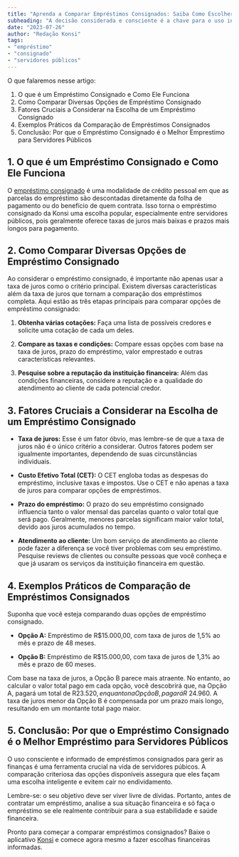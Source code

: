 ```yaml
---
title: "Aprenda a Comparar Empréstimos Consignados: Saiba Como Escolher a Melhor Opção"
subheading: "A decisão considerada e consciente é a chave para o uso inteligente de empréstimos consignados"
date: "2023-07-26"
author: "Redação Konsi"
tags:
- "empréstimo"
- "consignado"
- "servidores públicos"
---
```


O que falaremos nesse artigo:

1. O que é um Empréstimo Consignado e Como Ele Funciona
2. Como Comparar Diversas Opções de Empréstimo Consignado
3. Fatores Cruciais a Considerar na Escolha de um Empréstimo Consignado
4. Exemplos Práticos da Comparação de Empréstimos Consignados
5. Conclusão: Por que o Empréstimo Consignado é o Melhor Emprestimo para Servidores Públicos

## 1. O que é um Empréstimo Consignado e Como Ele Funciona

O [empréstimo consignado](https://konsi.com.br/postagens/o-guia-definitivo-sobre-credito-consignado-para-servidor-publico-novato) é uma modalidade de crédito pessoal em que as parcelas do empréstimo são descontadas diretamente da folha de pagamento ou do benefício de quem contrata. Isso torna o empréstimo consignado da Konsi uma escolha popular, especialmente entre servidores públicos, pois geralmente oferece taxas de juros mais baixas e prazos mais longos para pagamento.

## 2. Como Comparar Diversas Opções de Empréstimo Consignado

Ao considerar o empréstimo consignado, é importante não apenas usar a taxa de juros como o critério principal. Existem diversas características além da taxa de juros que tornam a comparação dos empréstimos completa. Aqui estão as três etapas principais para comparar opções de empréstimo consignado:

1. **Obtenha várias cotações:** Faça uma lista de possíveis credores e solicite uma cotação de cada um deles.

2. **Compare as taxas e condições:** Compare essas opções com base na taxa de juros, prazo do empréstimo, valor emprestado e outras características relevantes.

3. **Pesquise sobre a reputação da instituição financeira:** Além das condições financeiras, considere a reputação e a qualidade do atendimento ao cliente de cada potencial credor.

## 3. Fatores Cruciais a Considerar na Escolha de um Empréstimo Consignado

- **Taxa de juros:** Esse é um fator óbvio, mas lembre-se de que a taxa de juros não é o único critério a considerar. Outros fatores podem ser igualmente importantes, dependendo de suas circunstâncias individuais.
  
- **Custo Efetivo Total (CET):** O CET engloba todas as despesas do empréstimo, inclusive taxas e impostos. Use o CET e não apenas a taxa de juros para comparar opções de empréstimos.

- **Prazo do empréstimo:** O prazo do seu empréstimo consignado influencia tanto o valor mensal das parcelas quanto o valor total que será pago. Geralmente, menores parcelas significam maior valor total, devido aos juros acumulados no tempo.

- **Atendimento ao cliente:** Um bom serviço de atendimento ao cliente pode fazer a diferença se você tiver problemas com seu empréstimo. Pesquise reviews de clientes ou consulte pessoas que você conheça e que já usaram os serviços da instituição financeira em questão.

## 4. Exemplos Práticos de Comparação de Empréstimos Consignados

Suponha que você esteja comparando duas opções de empréstimo consignado.

- **Opção A:** Empréstimo de R$15.000,00, com taxa de juros de 1,5% ao mês e prazo de 48 meses.
  
- **Opção B:** Empréstimo de R$15.000,00, com taxa de juros de 1,3% ao mês e prazo de 60 meses.

Com base na taxa de juros, a Opção B parece mais atraente. No entanto, ao calcular o valor total pago em cada opção, você descobrirá que, na Opção A, pagará um total de R$23.520, enquanto na Opção B, pagará R$ 24.960. A taxa de juros menor da Opção B é compensada por um prazo mais longo, resultando em um montante total pago maior. 

## 5. Conclusão: Por que o Empréstimo Consignado é o Melhor Empréstimo para Servidores Públicos 

O uso consciente e informado de empréstimos consignados para gerir as finanças é uma ferramenta crucial na vida de servidores púbicos. A comparação criteriosa das opções disponíveis assegura que eles façam uma escolha inteligente e evitem cair no endividamento.

Lembre-se: o seu objetivo deve ser viver livre de dívidas. Portanto, antes de contratar um empréstimo, analise a sua situação financeira e só faça o empréstimo se ele realmente contribuir para a sua estabilidade e saúde financeira.

Pronto para começar a comparar empréstimos consignados? Baixe o aplicativo [Konsi](https://konsi.com.br/app/) e comece agora mesmo a fazer escolhas financeiras informadas.
